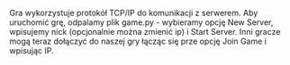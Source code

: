 Gra wykorzystuje protokół TCP/IP do komunikacji z serwerem.
Aby uruchomić grę, odpalamy plik game.py - wybieramy opcję New Server, wpisujemy nick (opcjonalnie można zmienić ip) i Start Server. Inni gracze mogą teraz dołączyć do naszej gry łącząc się prze opcję Join Game i wpisując IP.

